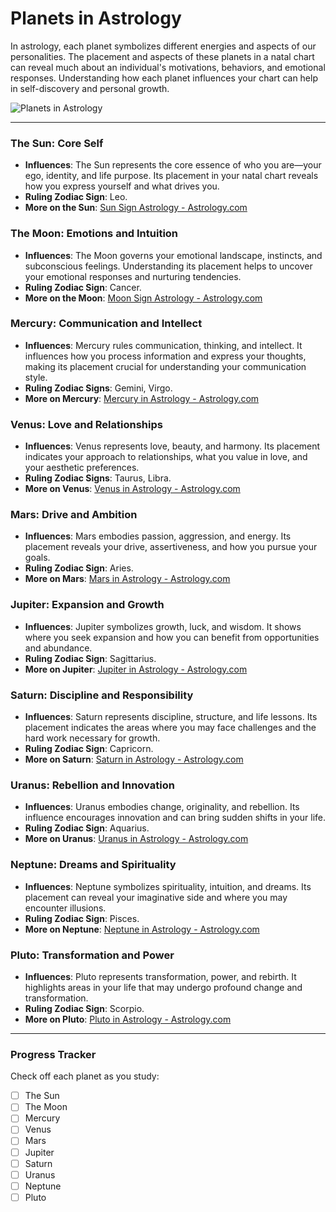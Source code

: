 # Planets in Astrology

In astrology, each planet symbolizes different energies and aspects of our personalities. The placement and aspects of these planets in a natal chart can reveal much about an individual's motivations, behaviors, and emotional responses. Understanding how each planet influences your chart can help in self-discovery and personal growth.

![Planets in Astrology](https://images.pexels.com/photos/356799/pexels-photo-356799.jpeg?auto=compress&cs=tinysrgb&dpr=2&h=650&w=940)

---

### The Sun: Core Self

-   **Influences**: The Sun represents the core essence of who you are—your ego, identity, and life purpose. Its placement in your natal chart reveals how you express yourself and what drives you.
-   **Ruling Zodiac Sign**: Leo.
-   **More on the Sun**: [Sun Sign Astrology - Astrology.com](https://www.astrology.com/sun.html)

### The Moon: Emotions and Intuition

-   **Influences**: The Moon governs your emotional landscape, instincts, and subconscious feelings. Understanding its placement helps to uncover your emotional responses and nurturing tendencies.
-   **Ruling Zodiac Sign**: Cancer.
-   **More on the Moon**: [Moon Sign Astrology - Astrology.com](https://www.astrology.com/moon.html)

### Mercury: Communication and Intellect

-   **Influences**: Mercury rules communication, thinking, and intellect. It influences how you process information and express your thoughts, making its placement crucial for understanding your communication style.
-   **Ruling Zodiac Signs**: Gemini, Virgo.
-   **More on Mercury**: [Mercury in Astrology - Astrology.com](https://www.astrology.com/mercury.html)

### Venus: Love and Relationships

-   **Influences**: Venus represents love, beauty, and harmony. Its placement indicates your approach to relationships, what you value in love, and your aesthetic preferences.
-   **Ruling Zodiac Signs**: Taurus, Libra.
-   **More on Venus**: [Venus in Astrology - Astrology.com](https://www.astrology.com/venus.html)

### Mars: Drive and Ambition

-   **Influences**: Mars embodies passion, aggression, and energy. Its placement reveals your drive, assertiveness, and how you pursue your goals.
-   **Ruling Zodiac Sign**: Aries.
-   **More on Mars**: [Mars in Astrology - Astrology.com](https://www.astrology.com/mars.html)

### Jupiter: Expansion and Growth

-   **Influences**: Jupiter symbolizes growth, luck, and wisdom. It shows where you seek expansion and how you can benefit from opportunities and abundance.
-   **Ruling Zodiac Sign**: Sagittarius.
-   **More on Jupiter**: [Jupiter in Astrology - Astrology.com](https://www.astrology.com/jupiter.html)

### Saturn: Discipline and Responsibility

-   **Influences**: Saturn represents discipline, structure, and life lessons. Its placement indicates the areas where you may face challenges and the hard work necessary for growth.
-   **Ruling Zodiac Sign**: Capricorn.
-   **More on Saturn**: [Saturn in Astrology - Astrology.com](https://www.astrology.com/saturn.html)

### Uranus: Rebellion and Innovation

-   **Influences**: Uranus embodies change, originality, and rebellion. Its influence encourages innovation and can bring sudden shifts in your life.
-   **Ruling Zodiac Sign**: Aquarius.
-   **More on Uranus**: [Uranus in Astrology - Astrology.com](https://www.astrology.com/uranus.html)

### Neptune: Dreams and Spirituality

-   **Influences**: Neptune symbolizes spirituality, intuition, and dreams. Its placement can reveal your imaginative side and where you may encounter illusions.
-   **Ruling Zodiac Sign**: Pisces.
-   **More on Neptune**: [Neptune in Astrology - Astrology.com](https://www.astrology.com/neptune.html)

### Pluto: Transformation and Power

-   **Influences**: Pluto represents transformation, power, and rebirth. It highlights areas in your life that may undergo profound change and transformation.
-   **Ruling Zodiac Sign**: Scorpio.
-   **More on Pluto**: [Pluto in Astrology - Astrology.com](https://www.astrology.com/pluto.html)

---

### Progress Tracker

Check off each planet as you study:

-   [ ] The Sun
-   [ ] The Moon
-   [ ] Mercury
-   [ ] Venus
-   [ ] Mars
-   [ ] Jupiter
-   [ ] Saturn
-   [ ] Uranus
-   [ ] Neptune
-   [ ] Pluto
